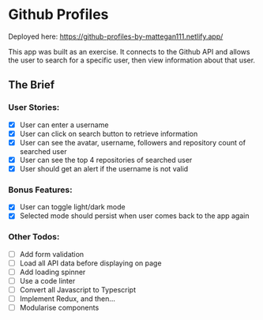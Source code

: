 # Github Profiles

Deployed here: https://github-profiles-by-mattegan111.netlify.app/

This app was built as an exercise. It connects to the Github API and allows the user to search for a specific user, then view information about that user.

## The Brief

### User Stories:
- [x] User can enter a username
- [x] User can click on search button to retrieve information
- [x] User can see the avatar, username, followers and repository count of searched user
- [x] User can see the top 4 repositories of searched user
- [x] User should get an alert if the username is not valid

### Bonus Features:
- [x] User can toggle light/dark mode
- [x] Selected mode should persist when user comes back to the app again

### Other Todos:
- [ ] Add form validation
- [ ] Load all API data before displaying on page
- [ ] Add loading spinner
- [ ] Use a code linter
- [ ] Convert all Javascript to Typescript
- [ ] Implement Redux, and then...
- [ ] Modularise components
